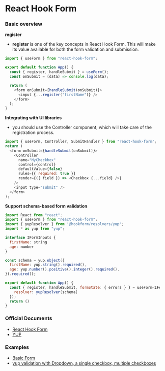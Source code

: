 # React Hook Form

### Basic overview

**register**

- **register** is one of the key concepts in React Hook Form. This will make its value available for both the form validation and submission.

```js
import { useForm } from "react-hook-form";

export default function App() {
  const { register, handleSubmit } = useForm();
  const onSubmit = (data) => console.log(data);

  return (
    <form onSubmit={handleSubmit(onSubmit)}>
      <input {...register("firstName")} />
    </form>
  );
}
```

**Integrating with UI libraries**

- you should use the Controller component, which will take care of the registration process.

```js
import { useForm, Controller, SubmitHandler } from "react-hook-form";
return (
  <form onSubmit={handleSubmit(onSubmit)}>
    <Controller
      name="MyCheckbox"
      control={control}
      defaultValue={false}
      rules={{ required: true }}
      render={({ field }) => <Checkbox {...field} />}
    />
    <input type="submit" />
  </form>
);
```

**Support schema-based form validation**

```js
import React from "react";
import { useForm } from "react-hook-form";
import { yupResolver } from '@hookform/resolvers/yup';
import * as yup from "yup";

interface IFormInputs {
  firstName: string
  age: number
}

const schema = yup.object({
  firstName: yup.string().required(),
  age: yup.number().positive().integer().required(),
}).required();

export default function App() {
  const { register, handleSubmit, formState: { errors } } = useForm<IFormInputs>({
    resolver: yupResolver(schema)
  });
  return ()
}
```

### Official Documents

- [React Hook Form](https://react-hook-form.com/get-started)
- [YUP](https://github.com/jquense/yup)

### Examples

- [Basic Form](QuickStartForm.md)
- [yup validation with Dropdown, a single checkbox, multiple checkboxes](FormValidations.md)
